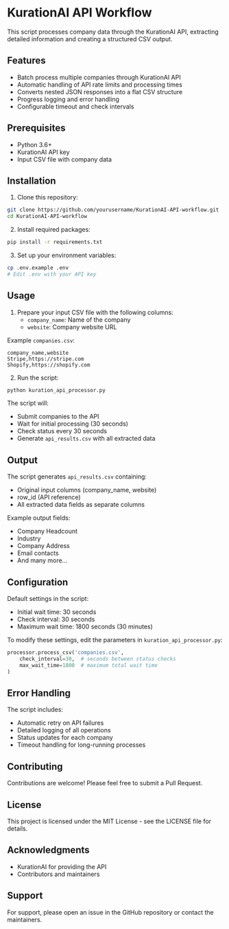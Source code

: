 # KurationAI API Workflow

This script processes company data through the KurationAI API, extracting detailed information and creating a structured CSV output.

## Features

- Batch process multiple companies through KurationAI API
- Automatic handling of API rate limits and processing times
- Converts nested JSON responses into a flat CSV structure
- Progress logging and error handling
- Configurable timeout and check intervals

## Prerequisites

- Python 3.6+
- KurationAI API key
- Input CSV file with company data

## Installation

1. Clone this repository:
```bash
git clone https://github.com/yourusername/KurationAI-API-workflow.git
cd KurationAI-API-workflow
```

2. Install required packages:
```bash
pip install -r requirements.txt
```

3. Set up your environment variables:
```bash
cp .env.example .env
# Edit .env with your API key
```

## Usage

1. Prepare your input CSV file with the following columns:
   - `company_name`: Name of the company
   - `website`: Company website URL

Example `companies.csv`:
```csv
company_name,website
Stripe,https://stripe.com
Shopify,https://shopify.com
```

2. Run the script:
```bash
python kuration_api_processor.py
```

The script will:
- Submit companies to the API
- Wait for initial processing (30 seconds)
- Check status every 30 seconds
- Generate `api_results.csv` with all extracted data

## Output

The script generates `api_results.csv` containing:
- Original input columns (company_name, website)
- row_id (API reference)
- All extracted data fields as separate columns

Example output fields:
- Company Headcount
- Industry
- Company Address
- Email contacts
- And many more...

## Configuration

Default settings in the script:
- Initial wait time: 30 seconds
- Check interval: 30 seconds
- Maximum wait time: 1800 seconds (30 minutes)

To modify these settings, edit the parameters in `kuration_api_processor.py`:
```python
processor.process_csv('companies.csv', 
    check_interval=30,  # seconds between status checks
    max_wait_time=1800  # maximum total wait time
)
```

## Error Handling

The script includes:
- Automatic retry on API failures
- Detailed logging of all operations
- Status updates for each company
- Timeout handling for long-running processes

## Contributing

Contributions are welcome! Please feel free to submit a Pull Request.

## License

This project is licensed under the MIT License - see the LICENSE file for details.

## Acknowledgments

- KurationAI for providing the API
- Contributors and maintainers

## Support

For support, please open an issue in the GitHub repository or contact the maintainers. 
